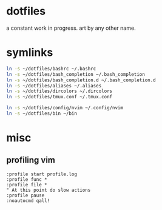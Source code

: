 # dotfiles

a constant work in progress. art by any other name.

# symlinks

```bash
ln -s ~/dotfiles/bashrc ~/.bashrc
ln -s ~/dotfiles/bash_completion ~/.bash_completion
ln -s ~/dotfiles/bash_completion.d ~/.bash_completion.d
ln -s ~/dotfiles/aliases ~/.aliases
ln -s ~/dotfiles/dircolors ~/.dircolors
ln -s ~/dotfiles/tmux.conf ~/.tmux.conf

ln -s ~/dotfiles/config/nvim ~/.config/nvim
ln -s ~/dotfiles/bin ~/bin
```

# misc

## profiling vim

```vimscript
:profile start profile.log
:profile func *
:profile file *
" At this point do slow actions
:profile pause
:noautocmd qall!
```
